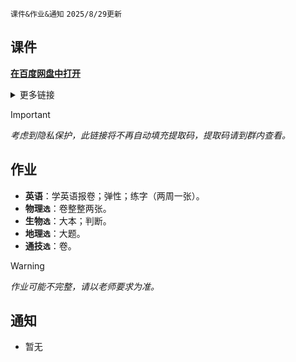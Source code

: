 `课件&作业&通知` `2025/8/29更新`

## 课件
**[在百度网盘中打开](https://pan.baidu.com/s/14VBuFbPU6buK3F1ZHeRzpw)**

<details>
<summary>更多链接</summary>
<ul>
<li>
<a href="https://pan.baidu.com/s/1yOREVDUKwNv3gEfI6HTpqQ" rel="nofollow">图片</a>
</li>
</ul>
</details>

> [!IMPORTANT]
> *考虑到隐私保护，此链接将不再自动填充提取码，提取码请到群内查看。*

## 作业
- **英语**：学英语报卷；弹性；练字（两周一张）。
- **物理`选`**：卷整整两张。
- **生物`选`**：大本；判断。
- **地理`选`**：大题。
- **通技`选`**：卷。

> [!WARNING]
> *作业可能不完整，请以老师要求为准。*

## 通知
- 暂无